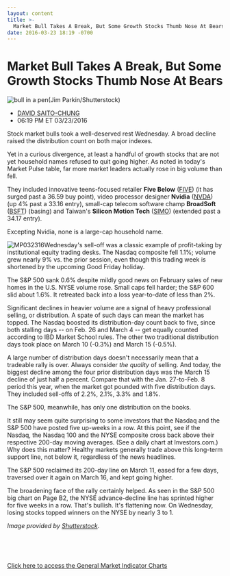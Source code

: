 ```yaml
---
layout: content
title: >-
  Market Bull Takes A Break, But Some Growth Stocks Thumb Nose At Bears
date: 2016-03-23 18:19 -0700
---
```



Market Bull Takes A Break, But Some Growth Stocks Thumb Nose At Bears
======================================================================


![bull in a pen](https://www.investors.com/wp-content/uploads/2016/03/BIGPIC-032316-shutterstock.jpg)(Jim Parkin/Shutterstock)



* [DAVID SAITO-CHUNG](https://www.investors.com/author/chungd/ "Posts by DAVID SAITO-CHUNG")
* 06:19 PM ET 03/23/2016




Stock market bulls took a well-deserved rest Wednesday. A broad decline raised the distribution count on both major indexes.


Yet in a curious divergence, at least a handful of growth stocks that are not yet household names refused to quit going higher. As noted in today's Market Pulse table, far more market leaders actually rose in big volume than fell.


They included innovative teens-focused retailer **Five Below** ([FIVE](https://research.investors.com/quote.aspx?symbol=FIVE)) (it has surged past a 36.59 buy point), video processor designer **Nvidia** ([NVDA](https://research.investors.com/quote.aspx?symbol=NVDA)) (up 4% past a 33.16 entry), small-cap telecom software champ **BroadSoft** ([BSFT](https://research.investors.com/quote.aspx?symbol=BSFT)) (basing) and Taiwan's **Silicon Motion Tech** ([SIMO](https://research.investors.com/quote.aspx?symbol=SIMO)) (extended past a 34.17 entry).


Excepting Nvidia, none is a large-cap household name.


![MP032316](https://www.investors.com/wp-content/uploads/2016/03/MP032316-199x300.jpg)Wednesday's sell-off was a classic example of profit-taking by institutional equity trading desks. The Nasdaq composite fell 1.1%; volume grew nearly 9% vs. the prior session, even though this trading week is shortened by the upcoming Good Friday holiday.


The S&P 500 sank 0.6% despite mildly good news on February sales of new homes in the U.S. NYSE volume rose. Small caps fell harder; the S&P 600 slid about 1.6%. It retreated back into a loss year-to-date of less than 2%.


Significant declines in heavier volume are a signal of heavy professional selling, or distribution. A spate of such days can mean the market has topped. The Nasdaq boosted its distribution-day count back to five, since both stalling days -- on Feb. 26 and March 4 -- get equally counted according to IBD Market School rules. The other two traditional distribution days took place on March 10 (-0.3%) and March 15 (-0.5%).


A large number of distribution days doesn't necessarily mean that a tradeable rally is over. Always consider *the quality* of selling. And today, the biggest decline among the four prior distribution days was the March 15 decline of just half a percent. Compare that with the Jan. 27-to-Feb. 8 period this year, when the market got pounded with five distribution days. They included sell-offs of 2.2%, 2.1%, 3.3% and 1.8%.


The S&P 500, meanwhile, has only one distribution on the books.


It still may seem quite surprising to some investors that the Nasdaq and the S&P 500 have posted five up-weeks in a row. At this point, see if the Nasdaq, the Nasdaq 100 and the NYSE composite cross back above their respective 200-day moving averages. (See a daily chart at Investors.com.) Why does this matter? Healthy markets generally trade above this long-term support line, not below it, regardless of the news headlines.


The S&P 500 reclaimed its 200-day line on March 11, eased for a few days, traversed over it again on March 16, and kept going higher.


The broadening face of the rally certainly helped. As seen in the S&P 500 big chart on Page B2, the NYSE advance-decline line has sprinted higher for five weeks in a row. That's bullish. It's flattening now. On Wednesday, losing stocks topped winners on the NYSE by nearly 3 to 1.


*Image provided by [Shutterstock](http://www.shutterstock.com)*.


 


 


[Click here to access the General Market Indicator Charts](https://www.investors.com/wp-content/uploads/2016/03/GMI_032416.pdf)




